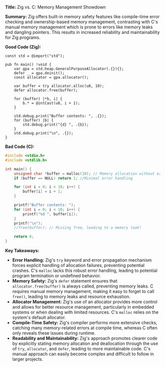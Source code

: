 **Title:** Zig vs. C: Memory Management Showdown

**Summary:** Zig offers built-in memory safety features like compile-time error checking and ownership-based memory management, contrasting with C's manual memory management which is prone to errors like memory leaks and dangling pointers.  This results in increased reliability and maintainability for Zig programs.


**Good Code (Zig):**

```zig
const std = @import("std");

pub fn main() !void {
    var gpa = std.heap.GeneralPurposeAllocator(.{}){};
    defer _ = gpa.deinit();
    const allocator = gpa.allocator();

    var buffer = try allocator.alloc(u8, 10);
    defer allocator.free(buffer);

    for (buffer) |*b, i| {
        b.* = @intCast(u8, i + 1);
    }

    std.debug.print("Buffer contents: ", .{});
    for (buffer) |b| {
        std.debug.print("{d} ", .{b});
    }
    std.debug.print("\n", .{});
}
```

**Bad Code (C):**

```c
#include <stdio.h>
#include <stdlib.h>

int main() {
    unsigned char *buffer = malloc(10); // Memory allocation without error checking
    if (buffer == NULL) return 1; //Minimal error handling

    for (int i = 0; i < 10; i++) {
        buffer[i] = i + 1;
    }

    printf("Buffer contents: ");
    for (int i = 0; i < 10; i++) {
        printf("%d ", buffer[i]);
    }
    printf("\n");
    //free(buffer); // Missing free, leading to a memory leak!

    return 0;
}
```


**Key Takeaways:**

* **Error Handling:** Zig's `try` keyword and error propagation mechanism forces explicit handling of allocation failures, preventing potential crashes.  C's `malloc` lacks this robust error handling, leading to potential program termination or undefined behavior.
* **Memory Safety:** Zig's `defer` statement ensures that `allocator.free(buffer)` is always called, preventing memory leaks. C requires manual memory management, making it easy to forget to call `free()`, leading to memory leaks and resource exhaustion.
* **Allocator Management:** Zig's use of an allocator provides more control and allows for better resource management, particularly in embedded systems or when dealing with limited resources. C's `malloc` relies on the system's default allocator.
* **Compile-Time Safety:** Zig's compiler performs more extensive checks, catching many memory-related errors at compile time, whereas C often only reveals these issues during runtime.
* **Readability and Maintainability:** Zig's approach promotes clearer code by explicitly stating memory allocation and deallocation through the use of `try`, `allocator`, and `defer`, leading to more maintainable code. C's manual approach can easily become complex and difficult to follow in larger projects.

